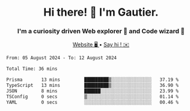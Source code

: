 <h1 align="center">Hi there! 👋 I'm Gautier.</h1>
<h3 align="center">I'm a curiosity driven Web explorer 🚀 and Code wizard 🧙</h3>

<p align="center">
  <a href="https://xisabla.github.io/">Website 🖥️ </a> •
  <a href="mailto:xisabla.dev@gmail.com">Say hi ! ✉️</a>
</p>

<!--START_SECTION:waka-->

```txt
From: 05 August 2024 - To: 12 August 2024

Total Time: 36 mins

Prisma       13 mins         █████████▒░░░░░░░░░░░░░░░   37.19 %
TypeScript   13 mins         █████████▒░░░░░░░░░░░░░░░   36.90 %
JSON         8 mins          ██████░░░░░░░░░░░░░░░░░░░   23.99 %
TSConfig     0 secs          ▒░░░░░░░░░░░░░░░░░░░░░░░░   01.14 %
YAML         0 secs          ░░░░░░░░░░░░░░░░░░░░░░░░░   00.46 %
```

<!--END_SECTION:waka-->
